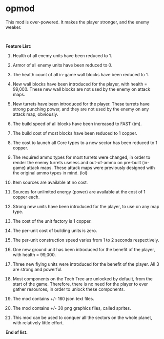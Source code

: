 # opmod
This mod is over-powered. It makes the player stronger, and the enemy weaker.

<br>

**Feature List:**

1. Health of all enemy units have been reduced to 1.

2. Armor of all enemy units have been reduced to 0. 

3. The health count of all in-game wall blocks have been reduced to 1.

4. New wall blocks have been introduced for the player, with health = 99,000.
   These new wall blocks are not used by the enemy on attack maps.

5. New turrets have been introduced for the player. These turrets have strong punching power, and they are not used by the enemy on any attack map, obviously.

6. The build speed of all blocks have been increased to FAST (tm).

7. The build cost of most blocks have been reduced to 1 copper.

8. The cost to launch all Core types to a new sector has been reduced to 1 copper.

9. The required ammo types for most turrets were changed, in order to render the enemy turrets
   useless and out-of-ammo on pre-built (in-game) attack maps.
   These attack maps were previously designed with the original ammo types in mind. (lol)

10. Item sources are available at no cost.

11. Sources for unlimited energy (power) are available at the cost of 1 copper each.

12. Strong new units have been introduced for the player, to use on any map type.

13. The cost of the unit factory is 1 copper.

14. The per-unit cost of building units is zero.

15. The per-unit construction speed varies from 1 to 2 seconds respectively.

16. One new ground unit has been introduced for the benefit of the player, with health = 99,000.

17. Three new flying units were introduced for the benefit of the player. All 3 are strong and powerful.

18. Most components on the Tech Tree are unlocked by default, from the start of the game.
    Therefore, there is no need for the player to ever gather resources, in order to unlock these components.

19. The mod contains +/- 160 json text files.

20. The mod contains +/- 30 png graphics files, called sprites.

21. This mod can be used to conquer all the sectors on the whole planet, with relatively little effort.

**End of list.**
